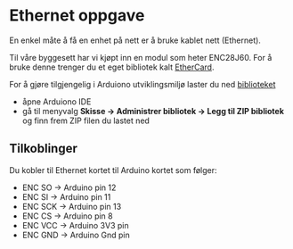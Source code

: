 # Ethernet oppgave
En enkel måte å få en enhet på nett er å bruke kablet nett (Ethernet).

Til våre byggesett har vi kjøpt inn en modul som heter ENC28J60.
For å bruke denne trenger du et eget bibliotek kalt [EtherCard](https://github.com/jcw/ethercard).

For å gjøre tilgjengelig i Arduiono utviklingsmiljø laster du ned [biblioteket](https://github.com/jcw/ethercard/archive/master.zip)

* åpne Arduiono IDE
* gå til menyvalg __Skisse -> Administrer bibliotek -> Legg til ZIP bibliotek__ og finn frem ZIP filen du lastet ned 

## Tilkoblinger
Du kobler til Ethernet kortet til Arduino kortet som følger:
* ENC SO -> Arduino pin 12
* ENC SI -> Arduino pin 11
* ENC SCK -> Arduino pin 13
* ENC CS -> Arduino pin 8
* ENC VCC -> Arduino 3V3 pin
* ENC GND -> Arduino Gnd pin
